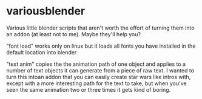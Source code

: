 # variousblender
Various little blender scripts that aren't worth the effort of turning them into an addon (at least not to me). Maybe they'll help you?

"font load" works only on linux but it loads all fonts you have installed in the default location into blender

"text anim" copies the the animation path of one object and applies to a number of text objects it can generate from a piece of raw text. I wanted to turn this intoan addon that you can easily create star wars like intros with, except with a more interesting path for the text to take, but when you've seen the same animation two or three times it gets kind of boring.
